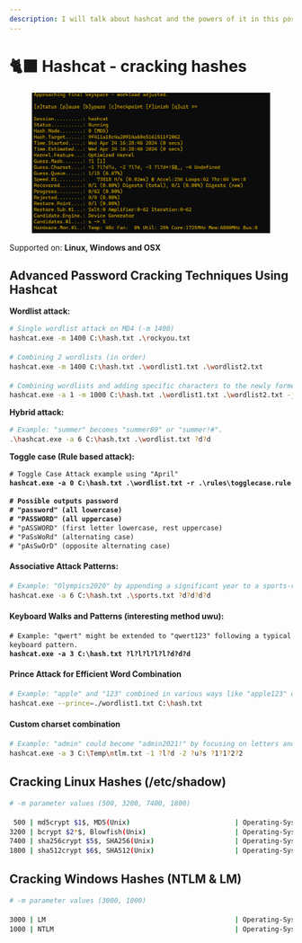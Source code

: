 ```yaml
---
description: I will talk about hashcat and the powers of it in this post.
---
```


# 🐈‍⬛ Hashcat - cracking hashes

<figure><img src="../.gitbook/assets/image (4).png" alt=""><figcaption></figcaption></figure>

Supported on: **Linux, Windows and OSX**

## Advanced Password Cracking Techniques Using Hashcat

**Wordlist attack:**

```bash
# Single wordlist attack on MD4 (-m 1400)
hashcat.exe -m 1400 C:\hash.txt .\rockyou.txt 

# Combining 2 wordlists (in order)
hashcat.exe -m 1400 C:\hash.txt .\wordlist1.txt .\wordlist2.txt 

# Combining wordlists and adding specific characters to the newly formed words
hashcat.exe -a 1 -m 1000 C:\hash.txt .\wordlist1.txt .\wordlist2.txt -j $- -k $!
```

**Hybrid attack:**&#x20;

```bash
# Example: "summer" becomes "summer89" or "summer!#".
.\hashcat.exe -a 6 C:\hash.txt .\wordlist.txt ?d?d
```

**Toggle case (Rule based attack):** &#x20;

<pre class="language-bash"><code class="lang-bash"># Toggle Case Attack example using "April"
<strong>hashcat.exe -a 0 C:\hash.txt .\wordlist.txt -r .\rules\togglecase.rule
</strong><strong>
</strong><strong># Possible outputs password
</strong><strong># "password" (all lowercase)
</strong><strong># "PASSWORD" (all uppercase)
</strong># "pASSWORD" (first letter lowercase, rest uppercase)
# "PaSsWoRd" (alternating case)
# "pAsSwOrD" (opposite alternating case)
</code></pre>

#### **Associative Attack Patterns:**

```bash
# Example: "Olympics2020" by appending a significant year to a sports-related word.
hashcat.exe -a 6 C:\hash.txt .\sports.txt ?d?d?d?d
```

#### **Keyboard Walks and Patterns (interesting method uwu):**

<pre class="language-bash"><code class="lang-bash"># Example: "qwert" might be extended to "qwert123" following a typical keyboard pattern.
<strong>hashcat.exe -a 3 C:\hash.txt ?l?l?l?l?l?d?d?d
</strong></code></pre>

#### **Prince Attack for Efficient Word Combination**

```bash
# Example: "apple" and "123" combined in various ways like "apple123" or "123apple".
hashcat.exe --prince=./wordlist1.txt C:\hash.txt
```

#### **Custom charset combination**

```bash
# Example: "admin" could become "admin2021!" by focusing on letters and digits with common special characters.
hashcat.exe -a 3 C:\Temp\ntlm.txt -1 ?l?d -2 ?u?s ?1?1?2?2
```

## Cracking Linux Hashes (/etc/shadow)

```bash
# -m parameter values (500, 3200, 7400, 1800)

 500 | md5crypt $1$, MD5(Unix)                          | Operating-Systems
3200 | bcrypt $2*$, Blowfish(Unix)                      | Operating-Systems
7400 | sha256crypt $5$, SHA256(Unix)                    | Operating-Systems
1800 | sha512crypt $6$, SHA512(Unix)                    | Operating-Systems
```



## Cracking Windows Hashes (NTLM & LM)

```bash
# -m parameter values (3000, 1000)

3000 | LM                                               | Operating-Systems
1000 | NTLM                                             | Operating-Systems                 | Operating-Systems
```

